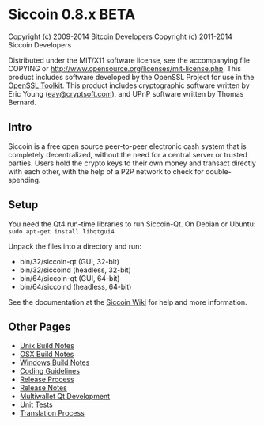Siccoin 0.8.x BETA
====================

Copyright (c) 2009-2014 Bitcoin Developers
Copyright (c) 2011-2014 Siccoin Developers

Distributed under the MIT/X11 software license, see the accompanying
file COPYING or http://www.opensource.org/licenses/mit-license.php.
This product includes software developed by the OpenSSL Project for use in the [OpenSSL Toolkit](http://www.openssl.org/). This product includes
cryptographic software written by Eric Young ([eay@cryptsoft.com](mailto:eay@cryptsoft.com)), and UPnP software written by Thomas Bernard.


Intro
---------------------
Siccoin is a free open source peer-to-peer electronic cash system that is
completely decentralized, without the need for a central server or trusted
parties.  Users hold the crypto keys to their own money and transact directly
with each other, with the help of a P2P network to check for double-spending.


Setup
---------------------
You need the Qt4 run-time libraries to run Siccoin-Qt. On Debian or Ubuntu:
	`sudo apt-get install libqtgui4`

Unpack the files into a directory and run:

- bin/32/siccoin-qt (GUI, 32-bit)
- bin/32/siccoind (headless, 32-bit)
- bin/64/siccoin-qt (GUI, 64-bit)
- bin/64/siccoind (headless, 64-bit)

See the documentation at the [Siccoin Wiki](http://siccoin.info)
for help and more information.


Other Pages
---------------------
- [Unix Build Notes](build-unix.md)
- [OSX Build Notes](build-osx.md)
- [Windows Build Notes](build-msw.md)
- [Coding Guidelines](coding.md)
- [Release Process](release-process.md)
- [Release Notes](release-notes.md)
- [Multiwallet Qt Development](multiwallet-qt.md)
- [Unit Tests](unit-tests.md)
- [Translation Process](translation_process.md)
